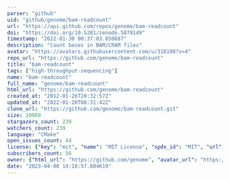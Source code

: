 ```yaml
---
parser: "github"
uid: "github/genome/bam-readcount"
url: "https://api.github.com/repos/genome/bam-readcount"
doi: "https://doi.org/10.5281/zenodo.5879149"
timestamp: "2022-01-30 00:37:03.850687"
description: "Count bases in BAM/CRAM files"
avatar: "https://avatars.githubusercontent.com/u/318108?v=4"
repo_url: "https://github.com/genome/bam-readcount"
title: "bam‑readcount"
tags: ["high-throughput-sequencing"]
name: "bam-readcount"
full_name: "genome/bam-readcount"
html_url: "https://github.com/genome/bam-readcount"
created_at: "2012-01-26T20:32:57Z"
updated_at: "2022-01-20T08:31:42Z"
clone_url: "https://github.com/genome/bam-readcount.git"
size: 20969
stargazers_count: 239
watchers_count: 239
language: "CMake"
open_issues_count: 44
license: {"key": "mit", "name": "MIT License", "spdx_id": "MIT", "url": "https://api.github.com/licenses/mit", "node_id": "MDc6TGljZW5zZTEz"}
subscribers_count: 56
owner: {"html_url": "https://github.com/genome", "avatar_url": "https://avatars.githubusercontent.com/u/318108?v=4", "login": "genome", "type": "Organization"}
date: "2023-04-08 14:18:57.604619"
---
```

